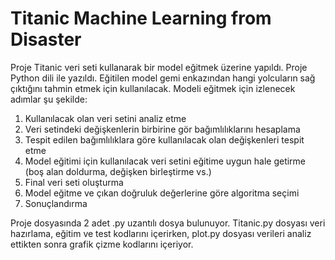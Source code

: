 # Titanic Machine Learning from Disaster
Proje Titanic veri seti kullanarak bir model eğitmek üzerine yapıldı. Proje Python dili 
ile yazıldı. Eğitilen model gemi enkazından hangi yolcuların sağ çıktığını tahmin etmek için 
kullanılacak. Modeli eğitmek için izlenecek adımlar şu şekilde:

1. Kullanılacak olan veri setini analiz etme
2. Veri setindeki değişkenlerin birbirine gör bağımlılıklarını hesaplama
3. Tespit edilen bağımlılıklara göre kullanılacak olan değişkenleri tespit etme
4. Model eğitimi için kullanılacak veri setini eğitime uygun hale getirme (boş alan 
doldurma, değişken birleştirme vs.)
5. Final veri seti oluşturma
6. Model eğitme ve çıkan doğruluk değerlerine göre algoritma seçimi
7. Sonuçlandırma

Proje dosyasında 2 adet .py uzantılı dosya bulunuyor. Titanic.py dosyası veri 
hazırlama, eğitim ve test kodlarını içerirken, plot.py dosyası verileri analiz ettikten sonra 
grafik çizme kodlarını içeriyor.
